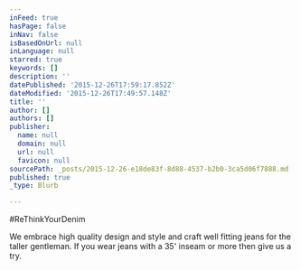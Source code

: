 ```yaml
---
inFeed: true
hasPage: false
inNav: false
isBasedOnUrl: null
inLanguage: null
starred: true
keywords: []
description: ''
datePublished: '2015-12-26T17:59:17.852Z'
dateModified: '2015-12-26T17:49:57.148Z'
title: ''
author: []
authors: []
publisher:
  name: null
  domain: null
  url: null
  favicon: null
sourcePath: _posts/2015-12-26-e18de83f-8d88-4537-b2b0-3ca5d06f7888.md
published: true
_type: Blurb

---
```

\#ReThinkYourDenim

We embrace high quality design and style and craft well fitting jeans for the taller gentleman.  If you wear jeans with a 35' inseam or more then give us a try.